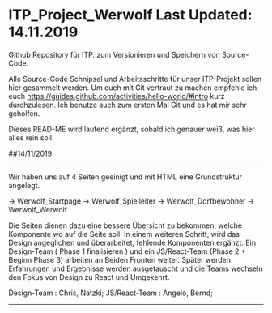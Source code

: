 # ITP_Project_Werwolf Last Updated: 14.11.2019
Github Repository für ITP. zum Versionieren und Speichern von Source-Code.

Alle Source-Code Schnipsel und Arbeitsschritte für unser ITP-Projekt sollen hier gesammelt werden. 
Um euch mit Git vertraut zu machen empfehle ich euch https://guides.github.com/activities/hello-world/#intro kurz durchzulesen. 
Ich benutze auch zum ersten Mal Git und es hat mir sehr geholfen.

Dieses READ-ME wird laufend ergänzt, sobald ich genauer weiß, was hier alles rein soll.

##14/11/2019:

---------------------------------------------------------------------------------------------------------------------------------
Wir haben uns auf 4 Seiten geeinigt und mit HTML eine Grundstruktur angelegt. 

 -> Werwolf_Startpage
 -> Werwolf_Spielleiter
 -> Werwolf_Dorfbewohner
 -> Werwolf_Werwolf
 
Die Seiten dienen dazu eine bessere Übersicht zu bekommen, welche Komponente wo auf die Seite soll.
In einem weiteren Schritt, wird das Design angeglichen und überarbeitet, fehlende Komponenten ergänzt.
Ein Design-Team ( Phase 1 finalisieren ) und ein JS/React-Team (Phase 2 + Beginn Phase 3) arbeiten an Beiden Fronten weiter.
Später werden Erfahrungen und Ergebnisse werden ausgetauscht und die Teams wechseln den Fokus von Design zu React und Umgekehrt.

Design-Team : Chris, Natzki;
JS/React-Team : Angelo, Bernd;

---------------------------------------------------------------------------------------------------------------------------------

